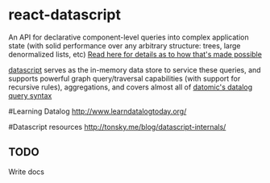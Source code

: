 # react-datascript

An API for declarative component-level queries into complex application state (with solid performance over any arbitrary structure: trees, large denormalized lists, etc)  [Read here for details as to how that's made possible](http://tonsky.me/blog/datascript-internals/)

[datascript](https://github.com/tonsky/datascript) serves as the in-memory data store to service these queries, and supports powerful graph query/traversal capabilities (with support for recursive rules), aggregations, and covers almost all of [datomic's datalog query syntax](http://docs.datomic.com/query.html)


#Learning Datalog
http://www.learndatalogtoday.org/

#Datascript resources
http://tonsky.me/blog/datascript-internals/


## TODO

Write docs

